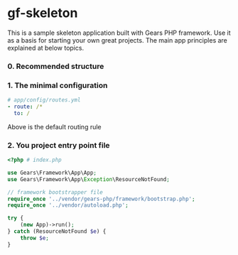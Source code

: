 gf-skeleton
===========

This is a sample skeleton application built with Gears PHP framework. Use it as a basis for starting your own great projects.
The main app principles are explained at below topics.

### 0. Recommended structure


### 1. The minimal configuration
```yaml
# app/config/routes.yml
- route: /*
  to: /
```
Above is the default routing rule


### 2. You project entry point file
```php
<?php # index.php

use Gears\Framework\App\App;
use Gears\Framework\App\Exception\ResourceNotFound;

// framework bootstrapper file
require_once '../vendor/gears-php/framework/bootstrap.php';
require_once '../vendor/autoload.php';

try {
    (new App)->run();
} catch (ResourceNotFound $e) {
    throw $e;
}
```
